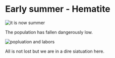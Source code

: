 # Early summer - Hematite 

![it is now summer](https://dl.dropboxusercontent.com/s/02r6q1wws47hklc/2014-09-21%20at%208.17%20PM.png?dl=0)

The population has fallen dangerously low.

![popluation and labors](https://dl.dropboxusercontent.com/s/08jzh5nahmgtaqq/2014-09-21%20at%208.21%20PM.png?dl=0)

All is not lost but we are in a dire siatuation here.
